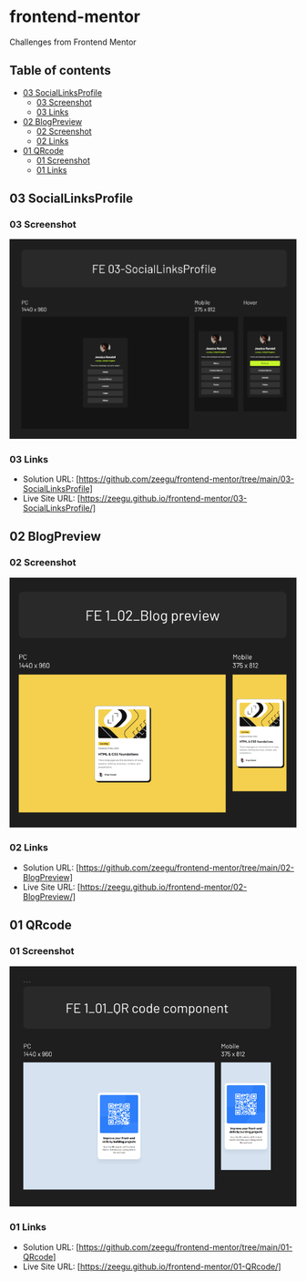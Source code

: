 # frontend-mentor

Challenges from Frontend Mentor

## Table of contents

- [03 SocialLinksProfile](#03-sociallinksprofile)
  - [03 Screenshot](#03-screenshot)
  - [03 Links](#03-links)
- [02 BlogPreview](#02-blogpreview)
  - [02 Screenshot](#02-screenshot)
  - [02 Links](#02-links)
- [01 QRcode](#01-qrcode)
  - [01 Screenshot](#01-screenshot)
  - [01 Links](#01-links)

## 03 SocialLinksProfile

### 03 Screenshot

![](./03-SocialLinksProfile/screenshot.png)

### 03 Links

- Solution URL: [https://github.com/zeegu/frontend-mentor/tree/main/03-SocialLinksProfile]
- Live Site URL: [https://zeegu.github.io/frontend-mentor/03-SocialLinksProfile/]

## 02 BlogPreview

### 02 Screenshot

![](./02-BlogPreview/screenshot.png)

### 02 Links

- Solution URL: [https://github.com/zeegu/frontend-mentor/tree/main/02-BlogPreview]
- Live Site URL: [https://zeegu.github.io/frontend-mentor/02-BlogPreview/]

## 01 QRcode

### 01 Screenshot

![](./01-QRcode/screenshot.png)

### 01 Links

- Solution URL: [https://github.com/zeegu/frontend-mentor/tree/main/01-QRcode]
- Live Site URL: [https://zeegu.github.io/frontend-mentor/01-QRcode/]
